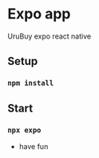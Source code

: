 # Expo app

UruBuy expo react native

## Setup

### `npm install`

## Start

### `npx expo`

- have fun
